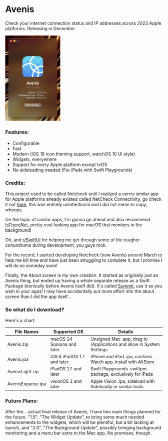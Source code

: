 # Avenis
Check your internet connection status and IP addresses across 2023 Apple platforms. Releasing in December.

<img src="https://github.com/forcequitOS/Avenis/blob/main/About%20Avenis.png?raw=true" alt="The Avenis > About page, shows app icon, version 1.0 Preview, 18 days of development time, built with Xcode 16.1" width="35%">

### Features:
- Configurable
- Fast
- Modern (iOS 18 icon theming support, watchOS 10 UI style)
- Widgets, everywhere
- Support for every Apple platform except tvOS
- No sideloading needed (For iPads with Swift Playgrounds)

### Credits:

This project used to be called Netcheck until I realized a *verrry* similar app for Apple platforms already existed called NetCheck Connectivity, go check it out [here](https://apps.apple.com/us/app/netcheck-connectivity/id1570703771), this was entirely unintentional and I did not mean to copy, whoops.

On the topic of similar apps, I'm gonna go ahead and also recommend [IsThereNet](https://github.com/FuzzyIdeas/IsThereNet), pretty cool looking app for macOS that monitors in the background!

Oh, and [r/SwiftUI](https://reddit.com/r/SwiftUI) for helping me get through some of the tougher conundrums during development, you guys rock.

For the record, I started developing Netcheck (now Avenis) around March to help me kill time and have just been struggling to complete it, but I promise I *will* do so someday soon!

Finally, the About screen is my own creation. It started as originally just an Avenis thing, but ended up having a whole separate release as a Swift Package (ironically before Avenis itself did). It's called [Summit](https://github.com/forcequitOS/Summit), use it as you wish in your apps! I may have accidentally put more effort into the about screen than I did the app itself...

### So what do I download?

Here's a chart.

| File Names        | Supported OS              | Details                                                               |
|-------------------|---------------------------|-----------------------------------------------------------------------|
| Avenis.zip        | macOS 14 Sonoma and later | Unsigned Mac .app, drag to /Applications and allow in System Settings |
| Avenis.ipa        | iOS & iPadOS 17 and later | iPhone and iPad .ipa, contains Watch app, install with AltStore       |
| AvenisLight.zip   | iPadOS 17 and later       | Swift Playgrounds .swiftpm package, exclusively for iPads             |
| AvenisExpanse.ipa | visionOS 1 and later      | Apple Vision .ipa, sideload with Sideloadly or similar tools          |

### Future Plans:

After the... actual final release of Avenis, I have two main things planned for the future. "1.5", "The Widget Update", to bring some much needed enhancements to the widgets, which will be plentiful, but a bit lacking at launch, and "2.0", "The Background Update", possibly bringing background monitoring and a menu bar extra to the Mac app. No promises, though.
